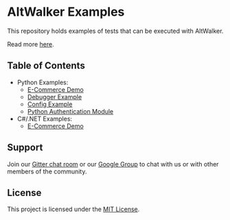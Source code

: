# AltWalker Examples

This repository holds examples of tests that can be executed with AltWalker.

Read more [here](https://altom.gitlab.io/altwalker/altwalker/examples.html).

## Table of Contents

* Python Examples:
    * [E-Commerce Demo](/python-ecommerce/README.md)
    * [Debugger Example](/python-debugger/README.md)
    * [Config Example](/python-config/README.md)
    * [Python Authentication Module](/python-auth/README.md)
* C#/.NET Examples:
    * [E-Commerce Demo](/dotnet-ecommerce/README.md)

## Support

Join our [Gitter chat room](https://gitter.im/altwalker/community) or our [Google Group](https://groups.google.com/g/altwalker) to chat with us or with other members of the community.

## License

This project is licensed under the [MIT License](LICENSE).